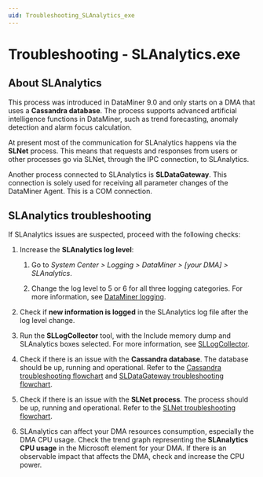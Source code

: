 ```yaml
---
uid: Troubleshooting_SLAnalytics_exe
---
```


# Troubleshooting - SLAnalytics.exe

## About SLAnalytics

This process was introduced in DataMiner 9.0 and only starts on a DMA that uses a **Cassandra database**. The process supports advanced artificial intelligence functions in DataMiner, such as trend forecasting, anomaly detection and alarm focus calculation.

At present most of the communication for SLAnalytics happens via the **SLNet** process. This means that requests and responses from users or other processes go via SLNet, through the IPC connection, to SLAnalytics.

Another process connected to SLAnalytics is **SLDataGateway**. This connection is solely used for receiving all parameter changes of the DataMiner Agent. This is a COM connection.

## SLAnalytics troubleshooting

If SLAnalytics issues are suspected, proceed with the following checks:

1. Increase the **SLAnalytics log level**:

   1. Go to *System Center > Logging > DataMiner > [your DMA] > SLAnalytics*.

   1. Change the log level to 5 or 6 for all three logging categories. For more information, see [DataMiner logging](xref:DataMiner_logging).

1. Check if **new information is logged** in the SLAnalytics log file after the log level change.

1. Run the **SLLogCollector** tool, with the Include memory dump and SLAnalytics boxes selected. For more information, see [SLLogCollector](xref:SLLogCollector).

1. Check if there is an issue with the **Cassandra database**. The database should be up, running and operational. Refer to the [Cassandra troubleshooting flowchart](xref:Troubleshooting_Cassandra) and [SLDataGateway troubleshooting flowchart](xref:Troubleshooting_SLDataGateway_exe).

1. Check if there is an issue with the **SLNet process**. The process should be up, running and operational. Refer to the [SLNet troubleshooting flowchart](xref:Troubleshooting_SLNet_exe).

1. SLAnalytics can affect your DMA resources consumption, especially the DMA CPU usage. Check the trend graph representing the **SLAnalytics CPU usage** in the Microsoft element for your DMA. If there is an observable impact that affects the DMA, check and increase the CPU power.

<!-- Comment: flowchart missing? -->